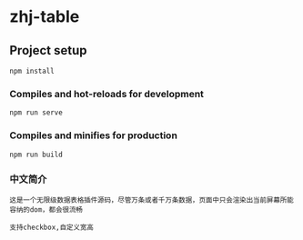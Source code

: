 # zhj-table

## Project setup
```
npm install
```

### Compiles and hot-reloads for development
```
npm run serve
```

### Compiles and minifies for production
```
npm run build
```

### 中文简介
```
这是一个无限级数据表格插件源码，尽管万条或者千万条数据，页面中只会渲染出当前屏幕所能容纳的dom，都会很流畅

支持checkbox,自定义宽高
```
